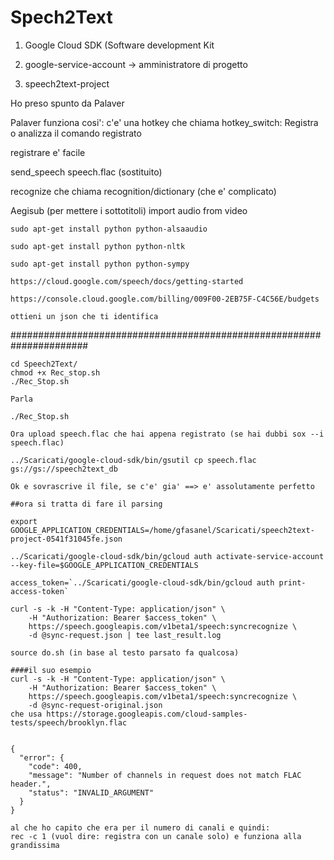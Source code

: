 # Spech2Text

1) Google Cloud SDK (Software development Kit

2) google-service-account -> amministratore di progetto

3)  speech2text-project

Ho preso spunto da Palaver 

Palaver funziona cosi': c'e' una hotkey che chiama hotkey_switch: Registra o analizza il comando registrato

registrare e' facile

send_speech speech.flac (sostituito)

recognize che chiama recognition/dictionary (che e' complicato)

Aegisub (per mettere i sottotitoli) import audio from video

```
sudo apt-get install python python-alsaaudio

sudo apt-get install python python-nltk

sudo apt-get install python python-sympy

https://cloud.google.com/speech/docs/getting-started

https://console.cloud.google.com/billing/009F00-2EB75F-C4C56E/budgets

ottieni un json che ti identifica
```
######################################################################

```
cd Speech2Text/
chmod +x Rec_stop.sh
./Rec_Stop.sh

Parla

./Rec_Stop.sh

Ora upload speech.flac che hai appena registrato (se hai dubbi sox --i speech.flac)

../Scaricati/google-cloud-sdk/bin/gsutil cp speech.flac gs://gs://speech2text_db
 
Ok e sovrascrive il file, se c'e' gia' ==> e' assolutamente perfetto
```

```
##ora si tratta di fare il parsing

export GOOGLE_APPLICATION_CREDENTIALS=/home/gfasanel/Scaricati/speech2text-project-0541f31045fe.json

../Scaricati/google-cloud-sdk/bin/gcloud auth activate-service-account --key-file=$GOOGLE_APPLICATION_CREDENTIALS

access_token=`../Scaricati/google-cloud-sdk/bin/gcloud auth print-access-token`

curl -s -k -H "Content-Type: application/json" \
    -H "Authorization: Bearer $access_token" \
    https://speech.googleapis.com/v1beta1/speech:syncrecognize \
    -d @sync-request.json | tee last_result.log

source do.sh (in base al testo parsato fa qualcosa)
```
```
####il suo esempio
curl -s -k -H "Content-Type: application/json" \
    -H "Authorization: Bearer $access_token" \
    https://speech.googleapis.com/v1beta1/speech:syncrecognize \
    -d @sync-request-original.json
che usa https://storage.googleapis.com/cloud-samples-tests/speech/brooklyn.flac


{
  "error": {
    "code": 400,
    "message": "Number of channels in request does not match FLAC header.",
    "status": "INVALID_ARGUMENT"
  }
}

al che ho capito che era per il numero di canali e quindi:
rec -c 1 (vuol dire: registra con un canale solo) e funziona alla grandissima
```
